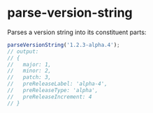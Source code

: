 # parse-version-string

Parses a version string into its constituent parts:

```javascript
parseVersionString('1.2.3-alpha.4');
// output:
// {
//   major: 1,
//   minor: 2,
//   patch: 3,
//   preReleaseLabel: 'alpha-4',
//   preReleaseType: 'alpha',
//   preReleaseIncrement: 4
// }
```
